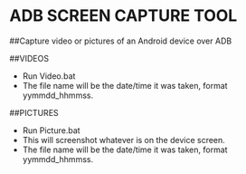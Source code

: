 # ADB SCREEN CAPTURE TOOL

##Capture video or pictures of an Android device over ADB


##VIDEOS
- Run Video.bat
- The file name will be the date/time it was taken, format yymmdd_hhmmss.



##PICTURES
- Run Picture.bat
- This will screenshot whatever is on the device screen.
- The file name will be the date/time it was taken, format yymmdd_hhmmss.